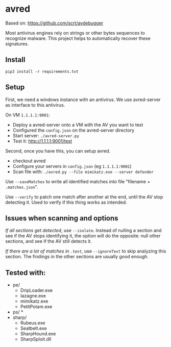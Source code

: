 # avred

Based on: https://github.com/scrt/avdebugger

Most antivirus engines rely on strings or other bytes sequences to recognize malware.
This project helps to automatically recover these signatures.

## Install 

```
pip3 install -r requirements.txt
```

## Setup

First, we need a windows instance with an antivirus. We use avred-server as interface
to this antivirus.

On VM `1.1.1.1:9001`:
* Deploy a avred-server onto a VM with the AV you want to test
* Configured the `config.json` on the avred-server directory
* Start server: `./avred-server.py`
* Test it: http://1.1.1.1:9001/test

Second, once you have this, you can setup avred.
* checkout avred 
* Configure your servers in `config.json` (eg `1.1.1.1:9001`)
* Scan file with: `./avred.py --file mimikatz.exe --server defender`

Use `--saveMatches` to write all identified matches into file "filename + `.matches.json`". 

Use `--verify` to patch one match after another at the end, until the AV stop detecting it. Used to 
verify if this thing works as intended. 


## Issues when scanning and options

*If all sections get detected*, use `--isolate`. Instead of nulling a section and see if
the AV stops identifying it, the option will do the opposite: null other sections, and see
if the AV still detects it. 

*If there are a lot of matches in `.text`*, use `--ignoreText` to skip analyzing this section.
The findings in the other sections are usually good enough. 

## Tested with: 

* pe/
  * DripLoader.exe
  * lazagne.exe
  * mimikatz.exe
  * PetitPotam.exe
* ps/
  * 
* sharp/
  * Rubeus.exe
  * Seatbelt.exe
  * SharpHound.exe
  * SharpSploit.dll


